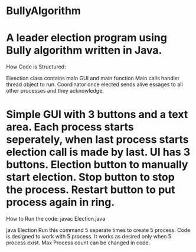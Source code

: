 # BullyAlgorithm
A leader election program using Bully algorithm written in Java.
==============================================================================================
How Code is Structured:

Eleection class contains main GUI and main function
Main calls handler thread object to run.
Coordinator once elected sends alive essages to all other processes and they acknowledge.

Simple GUI with 3 buttons and a text area.
Each process starts seperately, when last process starts election call is made by last.
UI has 3 buttons. Election button to manually start election.
Stop button to stop the process.
Restart button to put process again in ring.
==============================================================================================
How to Run the code:
javac Election.java

java Election
Run this command 5 seperate times to create 5 process.
Code is designed to work with 5 process. It works as desired only when 5 process exist.
Max Process count can be changed in code.
